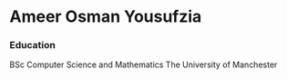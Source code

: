 # Ameer Osman Yousufzia


### Education
BSc Computer Science and Mathematics
The University of Manchester
